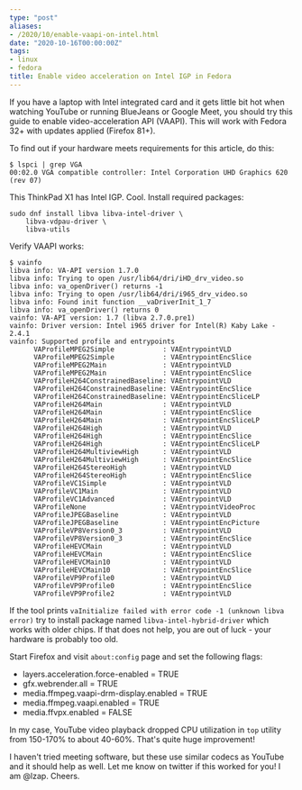 ```yaml
---
type: "post"
aliases:
- /2020/10/enable-vaapi-on-intel.html
date: "2020-10-16T00:00:00Z"
tags:
- linux
- fedora
title: Enable video acceleration on Intel IGP in Fedora
---
```


If you have a laptop with Intel integrated card and it gets little bit hot when
watching YouTube or running BlueJeans or Google Meet, you should try this guide
to enable video-acceleration API (VAAPI). This will work with Fedora 32+ with
updates applied (Firefox 81+).

To find out if your hardware meets requirements for this article, do this:

	$ lspci | grep VGA
	00:02.0 VGA compatible controller: Intel Corporation UHD Graphics 620 (rev 07)

This ThinkPad X1 has Intel IGP. Cool. Install required packages:

	sudo dnf install libva libva-intel-driver \
	    libva-vdpau-driver \
	    libva-utils

Verify VAAPI works:

	$ vainfo
	libva info: VA-API version 1.7.0
	libva info: Trying to open /usr/lib64/dri/iHD_drv_video.so
	libva info: va_openDriver() returns -1
	libva info: Trying to open /usr/lib64/dri/i965_drv_video.so
	libva info: Found init function __vaDriverInit_1_7
	libva info: va_openDriver() returns 0
	vainfo: VA-API version: 1.7 (libva 2.7.0.pre1)
	vainfo: Driver version: Intel i965 driver for Intel(R) Kaby Lake - 2.4.1
	vainfo: Supported profile and entrypoints
	      VAProfileMPEG2Simple            :	VAEntrypointVLD
	      VAProfileMPEG2Simple            :	VAEntrypointEncSlice
	      VAProfileMPEG2Main              :	VAEntrypointVLD
	      VAProfileMPEG2Main              :	VAEntrypointEncSlice
	      VAProfileH264ConstrainedBaseline:	VAEntrypointVLD
	      VAProfileH264ConstrainedBaseline:	VAEntrypointEncSlice
	      VAProfileH264ConstrainedBaseline:	VAEntrypointEncSliceLP
	      VAProfileH264Main               :	VAEntrypointVLD
	      VAProfileH264Main               :	VAEntrypointEncSlice
	      VAProfileH264Main               :	VAEntrypointEncSliceLP
	      VAProfileH264High               :	VAEntrypointVLD
	      VAProfileH264High               :	VAEntrypointEncSlice
	      VAProfileH264High               :	VAEntrypointEncSliceLP
	      VAProfileH264MultiviewHigh      :	VAEntrypointVLD
	      VAProfileH264MultiviewHigh      :	VAEntrypointEncSlice
	      VAProfileH264StereoHigh         :	VAEntrypointVLD
	      VAProfileH264StereoHigh         :	VAEntrypointEncSlice
	      VAProfileVC1Simple              :	VAEntrypointVLD
	      VAProfileVC1Main                :	VAEntrypointVLD
	      VAProfileVC1Advanced            :	VAEntrypointVLD
	      VAProfileNone                   :	VAEntrypointVideoProc
	      VAProfileJPEGBaseline           :	VAEntrypointVLD
	      VAProfileJPEGBaseline           :	VAEntrypointEncPicture
	      VAProfileVP8Version0_3          :	VAEntrypointVLD
	      VAProfileVP8Version0_3          :	VAEntrypointEncSlice
	      VAProfileHEVCMain               :	VAEntrypointVLD
	      VAProfileHEVCMain               :	VAEntrypointEncSlice
	      VAProfileHEVCMain10             :	VAEntrypointVLD
	      VAProfileHEVCMain10             :	VAEntrypointEncSlice
	      VAProfileVP9Profile0            :	VAEntrypointVLD
	      VAProfileVP9Profile0            :	VAEntrypointEncSlice
	      VAProfileVP9Profile2            :	VAEntrypointVLD

If the tool prints `vaInitialize failed with error code -1 (unknown libva
error)` try to install package named `libva-intel-hybrid-driver` which works
with older chips. If that does not help, you are out of luck - your hardware is
probably too old.

Start Firefox and visit `about:config` page and set the following flags:

* layers.acceleration.force-enabled = TRUE
* gfx.webrender.all = TRUE
* media.ffmpeg.vaapi-drm-display.enabled = TRUE
* media.ffmpeg.vaapi.enabled = TRUE
* media.ffvpx.enabled = FALSE

In my case, YouTube video playback dropped CPU utilization in `top` utility
from 150-170% to about 40-60%. That's quite huge improvement!

I haven't tried meeting software, but these use similar codecs as YouTube and
it should help as well. Let me know on twitter if this worked for you! I am
@lzap. Cheers.

